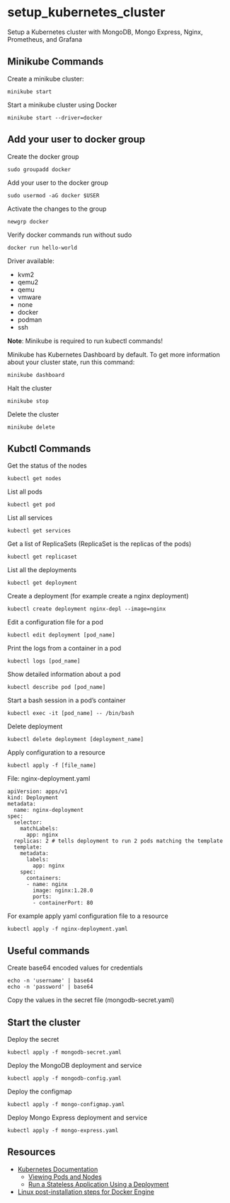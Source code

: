 # setup_kubernetes_cluster

Setup a Kubernetes cluster with MongoDB, Mongo Express, Nginx, Prometheus, and Grafana

## Minikube Commands

Create a minikube cluster:
```
minikube start
```

Start a minikube cluster using Docker
```
minikube start --driver=docker
```

## Add your user to docker group

Create the docker group
```
sudo groupadd docker
```

Add your user to the docker group
```
sudo usermod -aG docker $USER
```

Activate the changes to the group
```
newgrp docker
```

Verify docker commands run without sudo
```
docker run hello-world
```

Driver available:
- kvm2
- qemu2
- qemu
- vmware
- none
- docker
- podman
- ssh

**Note**: Minikube is required to run kubectl commands!

Minikube has Kubernetes Dashboard by default. To get more information about your cluster state, run this command:
```
minikube dashboard
```

Halt the cluster
```
minikube stop
```

Delete the cluster
```
minikube delete
```

## Kubctl Commands

Get the status of the nodes
```
kubectl get nodes
```

List all pods
```
kubectl get pod
```

List all services
```
kubectl get services
```

Get a list of ReplicaSets (ReplicaSet is the replicas of the pods)
```
kubectl get replicaset
```

List all the deployments
```
kubectl get deployment
```

Create a deployment (for example create a nginx deployment)
```
kubectl create deployment nginx-depl --image=nginx
```

Edit a configuration file for a pod
```
kubectl edit deployment [pod_name]
```

Print the logs from a container in a pod
```
kubectl logs [pod_name]
```

Show detailed information about a pod
```
kubectl describe pod [pod_name]
```

Start a bash session in a pod’s container
```
kubectl exec -it [pod_name] -- /bin/bash
```

Delete deployment
```
kubectl delete deployment [deployment_name]
```

Apply configuration to a resource
```
kubectl apply -f [file_name]
```

File: nginx-deployment.yaml
```
apiVersion: apps/v1
kind: Deployment
metadata:
  name: nginx-deployment
spec:
  selector:
    matchLabels:
      app: nginx
  replicas: 2 # tells deployment to run 2 pods matching the template
  template:
    metadata:
      labels:
        app: nginx
    spec:
      containers:
      - name: nginx
        image: nginx:1.28.0
        ports:
        - containerPort: 80
```

For example apply yaml configuration file to a resource
```
kubectl apply -f nginx-deployment.yaml
```

## Useful commands
Create base64 encoded values for credentials
```
echo -n 'username' | base64
echo -n 'password' | base64
```

Copy the values in the secret file (mongodb-secret.yaml)

## Start the cluster

Deploy the secret
```
kubectl apply -f mongodb-secret.yaml
```

Deploy the MongoDB deployment and service
```
kubectl apply -f mongodb-config.yaml
```

Deploy the configmap
```
kubectl apply -f mongo-configmap.yaml
```

Deploy Mongo Express deployment and service
```
kubectl apply -f mongo-express.yaml
```

## Resources
* [Kubernetes Documentation](https://kubernetes.io/docs/home/)
  * [Viewing Pods and Nodes](https://kubernetes.io/docs/tutorials/kubernetes-basics/explore/explore-intro/)
  * [Run a Stateless Application Using a Deployment](https://kubernetes.io/docs/tasks/run-application/run-stateless-application-deployment/)
* [Linux post-installation steps for Docker Engine](https://docs.docker.com/engine/install/linux-postinstall/)
